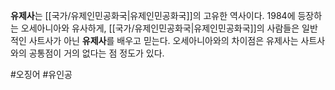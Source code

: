 **유제사**는 [[국가/유제인민공화국|유제인민공화국]]의 고유한 역사이다. 1984에 등장하는 오세아니아와 유사하게, [[국가/유제인민공화국|유제인민공화국]]의 사람들은 일반적인 사트사가 아닌 **유제사**를 배우고 믿는다. 오세아니아와의 차이점은 유제사는 사트사와의 공통점이 거의 없다는 점 정도가 있다.

#오징어 #유인공 